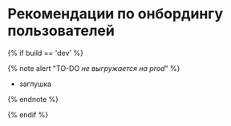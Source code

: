 # Рекомендации по онбордингу пользователей

{% if build == 'dev' %}

{% note alert "TO-DO _не выгружается на prod_" %}

- заглушка

{% endnote %}

{% endif %}
